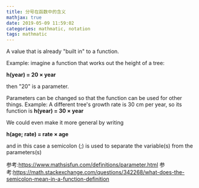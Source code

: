 ```yaml
---
title: 分号在函数中的含义
mathjax: true
date: 2019-05-09 11:59:02
categories: mathmatic, notation
tags: mathmatic
---
```



A value that is already "built in" to a function. 

Example: imagine a function that works out the height of a tree:

**h(year) = 20 × year**

then "20" is a parameter.

Parameters can be changed so that the function can be used for other things. 
Example: A different tree's growth rate is 30 cm per year, so its function is **h(year) = 30 × year**

We could even make it more general by writing

**h(age; rate) = rate × age**

and in this case a semicolon (;) is used to separate the variable(s) from the parameters(s)  

参考:https://www.mathsisfun.com/definitions/parameter.html
参考:https://math.stackexchange.com/questions/342268/what-does-the-semicolon-mean-in-a-function-definition
<!-- more -->
